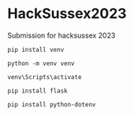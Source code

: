 # HackSussex2023
Submission for hacksussex 2023

```
pip install venv
```

```
python -m venv venv
```

```
venv\Scripts\activate
```

```
pip install flask
```

```
pip install python-dotenv
```